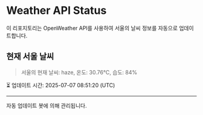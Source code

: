 
# Weather API Status

이 리포지토리는 OpenWeather API를 사용하여 서울의 날씨 정보를 자동으로 업데이트합니다.

## 현재 서울 날씨
> 서울의 현재 날씨: haze, 온도: 30.76°C, 습도: 84%

⏳ 업데이트 시간: 2025-07-07 08:51:20 (UTC)

---
자동 업데이트 봇에 의해 관리됩니다.
